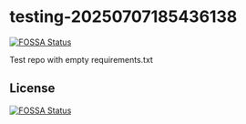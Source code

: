 # testing-20250707185436138
[![FOSSA Status](https://app.fossa.com/api/projects/git%2Bgithub.com%2Fkirogum%2Ftesting-20250707185436138.svg?type=shield)](https://app.fossa.com/projects/git%2Bgithub.com%2Fkirogum%2Ftesting-20250707185436138?ref=badge_shield)

Test repo with empty requirements.txt


## License
[![FOSSA Status](https://app.fossa.com/api/projects/git%2Bgithub.com%2Fkirogum%2Ftesting-20250707185436138.svg?type=large)](https://app.fossa.com/projects/git%2Bgithub.com%2Fkirogum%2Ftesting-20250707185436138?ref=badge_large)